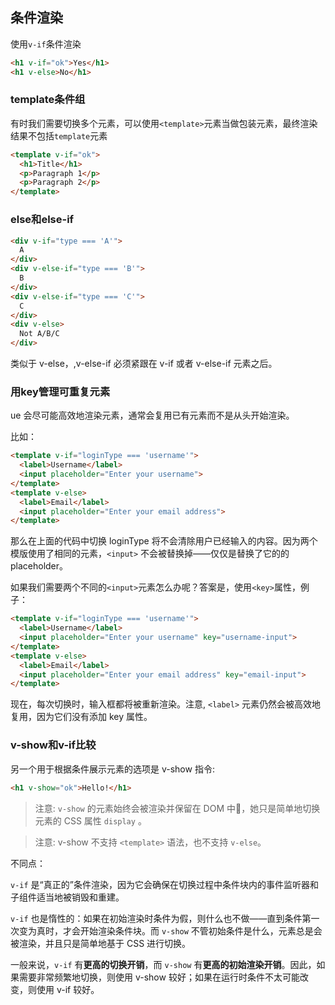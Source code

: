 ## 条件渲染

使用`v-if`条件渲染

```html
<h1 v-if="ok">Yes</h1>
<h1 v-else>No</h1>
```

### template条件组

有时我们需要切换多个元素，可以使用`<template>`元素当做包装元素，最终渲染结果不包括`template`元素

```html
<template v-if="ok">
  <h1>Title</h1>
  <p>Paragraph 1</p>
  <p>Paragraph 2</p>
</template>
```

### else和else-if

```html
<div v-if="type === 'A'">
  A
</div>
<div v-else-if="type === 'B'">
  B
</div>
<div v-else-if="type === 'C'">
  C
</div>
<div v-else>
  Not A/B/C
</div>
```
类似于 v-else，,v-else-if 必须紧跟在 v-if 或者 v-else-if 元素之后。

### 用key管理可重复元素

ue 会尽可能高效地渲染元素，通常会复用已有元素而不是从头开始渲染。

比如：

```html
<template v-if="loginType === 'username'">
  <label>Username</label>
  <input placeholder="Enter your username">
</template>
<template v-else>
  <label>Email</label>
  <input placeholder="Enter your email address">
</template>
```

那么在上面的代码中切换 loginType 将不会清除用户已经输入的内容。因为两个模版使用了相同的元素，`<input>` 不会被替换掉——仅仅是替换了它的的 placeholder。

如果我们需要两个不同的`<input>`元素怎么办呢？答案是，使用`<key>`属性，例子：

```html
<template v-if="loginType === 'username'">
  <label>Username</label>
  <input placeholder="Enter your username" key="username-input">
</template>
<template v-else>
  <label>Email</label>
  <input placeholder="Enter your email address" key="email-input">
</template>
```
现在，每次切换时，输入框都将被重新渲染。注意, `<label>` 元素仍然会被高效地复用，因为它们没有添加 key 属性。

### v-show和v-if比较

另一个用于根据条件展示元素的选项是 v-show 指令:
```html
<h1 v-show="ok">Hello!</h1>
```
> 注意: `v-show` 的元素始终会被渲染并保留在 DOM 中，她只是简单地切换元素的 CSS 属性 `display` 。

> 注意: v-show 不支持 `<template>` 语法，也不支持 `v-else`。

不同点：

`v-if` 是“真正的”条件渲染，因为它会确保在切换过程中条件块内的事件监听器和 子组件适当地被销毁和重建。

`v-if` 也是惰性的：如果在初始渲染时条件为假，则什么也不做——直到条件第一次变为真时，才会开始渲染条件块。而 `v-show` 不管初始条件是什么，元素总是会被渲染，并且只是简单地基于 CSS 进行切换。

一般来说，`v-if` 有**更高的切换开销**，而 `v-show` 有**更高的初始渲染开销**。因此，如果需要非常频繁地切换，则使用 v-show 较好；如果在运行时条件不太可能改变，则使用 v-if 较好。